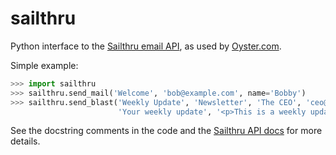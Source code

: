sailthru
========

Python interface to the [Sailthru email API](http://docs.sailthru.com/api), as used by [Oyster.com](http://www.oyster.com/).

Simple example:

```python
>>> import sailthru
>>> sailthru.send_mail('Welcome', 'bob@example.com', name='Bobby')
>>> sailthru.send_blast('Weekly Update', 'Newsletter', 'The CEO', 'ceo@example.com',
                        'Your weekly update', '<p>This is a weekly update!</p>')
```

See the docstring comments in the code and the [Sailthru API docs](http://docs.sailthru.com/api) for more details.
